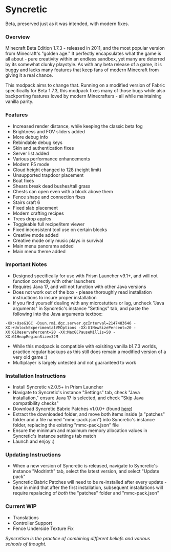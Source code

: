 # Syncretic
Beta, preserved just as it was intended, with modern fixes.

### Overview
Minecraft Beta Edition 1.7.3 - released in 2011, and the most popular version from Minecraft's "golden age." It perfectly encapsulates what the game is all about - pure creativity within an endless sandbox, yet many are deterred by its somewhat clunky playstyle. As with any beta release of a game, it is buggy and lacks many features that keep fans of modern Minecraft from giving it a real chance.

This modpack aims to change that. Running on a modified version of Fabric specifically for Beta 1.7.3, this modpack fixes many of those bugs while also backporting features loved by modern Minecrafters - all while maintaining vanilla parity.

### Features
- Increased render distance, while keeping the classic beta fog
- Brightness and FOV sliders added
- More debug info
- Rebindable debug keys
- Skin and authentication fixes
- Server list added
- Various performance enhancements
- Modern F5 mode
- Cloud height changed to 128 (height limit)
- Unsupported trapdoor placement
- Boat fixes
- Shears break dead bushes/tall grass
- Chests can open even with a block above them
- Fence shape and connection fixes
- Stairs craft 6
- Fixed slab placement
- Modern crafting recipes
- Trees drop apples
- Toggleable full recipe/item viewer
- Fixed inconsistent tool use on certain blocks
- Creative mode added
- Creative mode only music plays in survival
- Main menu panorama added
- Main menu theme added

### Important Notes
- Designed specifically for use with Prism Launcher v9.1+, and will not function correctly with other launchers
- Requires Java 17, and will not function with other Java versions
- Does not work out of the box - please thoroughly read installation instructions to insure proper installation
- If you find yourself dealing with any microstutters or lag, uncheck "Java arguments" in Syncretic's instance "Settings" tab, and paste the following into the Java arguments textbox:
```
-XX:+UseG1GC -Dsun.rmi.dgc.server.gcInterval=2147483646 -XX:+UnlockExperimentalVMOptions -XX:G1NewSizePercent=20 -XX:G1ReservePercent=20 -XX:MaxGCPauseMillis=50 -XX:G1HeapRegionSize=32M
```
- While this modpack is compatible with exisiting vanilla b1.7.3 worlds, practice regular backups as this still does remain a modified version of a very old game :)
- Multiplayer is largely untested and not guaranteed to work

### Installation Instructions
- Install Syncretic v2.0.5+ in Prism Launcher
- Navigate to Syncretic's instance "Settings" tab, check "Java installation," ensure Java 17 is selected, and check "Skip Java compatibility checks"
- Download Syncretic Babric Patches v1.0.0+ (found [here](https://github.com/Duranson1/syncretic-babric-patches/releases))
- Extract the downloaded folder, and move both items inside (a "patches" folder and a file named "mmc-pack.json") into Syncretic's instance folder, replacing the existing "mmc-pack.json" file
- Ensure the minimum and maximum memory allocation values in Syncretic's instance settings tab match
- Launch and enjoy :)

### Updating Instructions
- When a new version of Syncretic is released, navigate to Syncretic's instance "Modrinth" tab, select the latest version, and select "Update pack"
- Syncretic Babric Patches will need to be re-installed after every update - bear in mind that after the first installation, subsequent installations will require repalacing of _both_ the "patches" folder and "mmc-pack.json"

### Current WIP
- Translations
- Controller Support
- Fence Underside Texture Fix

_Syncretism is the practice of combining different beliefs and various schools of thought._
